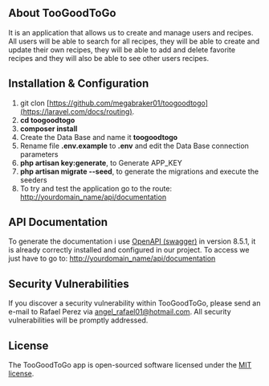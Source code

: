 
## About TooGoodToGo

It is an application that allows us to create and manage users and recipes. All users will be able to search for all recipes, they will be able to create and update their own recipes, they will be able to add and delete favorite recipes and they will also be able to see other users recipes.

## Installation & Configuration ##

1. git clon [https://github.com/megabraker01/toogoodtogo](https://laravel.com/docs/routing).
2. **cd toogoodtogo**
3. **composer install**
4. Create the Data Base and name it **toogoodtogo**
5. Rename file __.env.example__ to __.env__ and edit the Data Base connection parameters
6. **php artisan key:generate**, to Generate APP_KEY
7. **php artisan migrate --seed**, to generate the migrations and execute the seeders
8. To try and test the application go to the route: [http://yourdomain_name/api/documentation](http://localhost/api/documentation)

## API Documentation

To generate the documentation i use [OpenAPI (swagger)](https://github.com/DarkaOnLine/L5-Swagger) in version 8.5.1, it is already correctly installed and configured in our project. To access we just have to go to: [http://yourdomain_name/api/documentation](http://localhost/api/documentation)

## Security Vulnerabilities

If you discover a security vulnerability within TooGoodToGo, please send an e-mail to Rafael Perez via [angel_rafael01@hotmail.com](mailto:angel_rafael01@hotmail.com). All security vulnerabilities will be promptly addressed.

## License

The TooGoodToGo app is open-sourced software licensed under the [MIT license](https://opensource.org/licenses/MIT).
